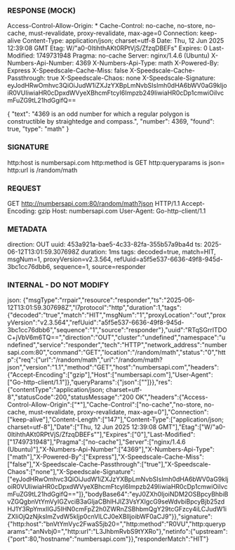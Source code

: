 ### RESPONSE (MOCK) ###
Access-Control-Allow-Origin: *
Cache-Control: no-cache, no-store\, no-cache\, must-revalidate\, proxy-revalidate\, max-age=0
Connection: keep-alive
Content-Type: application/json; charset=utf-8
Date: Thu\, 12 Jun 2025 12:39:08 GMT
Etag: W/"a0-0ItihthAKt0RPtVjS/ZfzqDBEFs"
Expires: 0
Last-Modified: 1749731948
Pragma: no-cache
Server: nginx/1.4.6 (Ubuntu)
X-Numbers-Api-Number: 4369
X-Numbers-Api-Type: math
X-Powered-By: Express
X-Speedscale-Cache-Miss: false
X-Speedscale-Cache-Passthrough: true
X-Speedscale-Chaos: none
X-Speedscale-Signature: eyJodHRwOmhvc3QiOiJudW1iZXJzYXBpLmNvbSIsImh0dHA6bWV0aG9kIjoiR0VUIiwiaHR0cDpxdWVyeXBhcmFtcyI6Impzb249IiwiaHR0cDp1cmwiOiIvcmFuZG9tL21hdGgifQ==

{
  "text": "4369 is an odd number for which a regular polygon is constructible by straightedge and compass.",
  "number": 4369,
  "found": true,
  "type": "math"
}

### SIGNATURE ###
http:host is numbersapi.com
http:method is GET
http:queryparams is json=
http:url is /random/math

### REQUEST ###
GET http://numbersapi.com:80/random/math?json HTTP/1.1
Accept-Encoding: gzip
Host: numbersapi.com
User-Agent: Go-http-client/1.1


### METADATA ###
direction: OUT
uuid: 453a921a-bae5-4c33-82fa-355b57a9ba4d
ts: 2025-06-12T13:01:59.307698Z
duration: 1ms
tags: decoded=true, match=HIT, msgNum=1, proxyVersion=v2.3.564, refUuid=a5f5e537-6636-49f8-945d-3bc1cc76dbb6, sequence=1, source=responder

### INTERNAL - DO NOT MODIFY ###
json: {"msgType":"rrpair","resource":"responder","ts":"2025-06-12T13:01:59.307698Z","l7protocol":"http","duration":1,"tags":{"decoded":"true","match":"HIT","msgNum":"1","proxyLocation":"out","proxyVersion":"v2.3.564","refUuid":"a5f5e537-6636-49f8-945d-3bc1cc76dbb6","sequence":"1","source":"responder"},"uuid":"RTqSGrrlTDOC+jVbV6m6TQ==","direction":"OUT","cluster":"undefined","namespace":"undefined","service":"responder","tech":"HTTP","network_address":"numbersapi.com:80","command":"GET","location":"/random/math","status":"0","http":{"req":{"url":"/random/math","uri":"/random/math?json","version":"1.1","method":"GET","host":"numbersapi.com","headers":{"Accept-Encoding":["gzip"],"Host":["numbersapi.com"],"User-Agent":["Go-http-client/1.1"]},"queryParams":{"json":[""]}},"res":{"contentType":"application/json; charset=utf-8","statusCode":200,"statusMessage":"200 OK","headers":{"Access-Control-Allow-Origin":["*"],"Cache-Control":["no-cache","no-store, no-cache, must-revalidate, proxy-revalidate, max-age=0"],"Connection":["keep-alive"],"Content-Length":["147"],"Content-Type":["application/json; charset=utf-8"],"Date":["Thu, 12 Jun 2025 12:39:08 GMT"],"Etag":["W/\"a0-0ItihthAKt0RPtVjS/ZfzqDBEFs\""],"Expires":["0"],"Last-Modified":["1749731948"],"Pragma":["no-cache"],"Server":["nginx/1.4.6 (Ubuntu)"],"X-Numbers-Api-Number":["4369"],"X-Numbers-Api-Type":["math"],"X-Powered-By":["Express"],"X-Speedscale-Cache-Miss":["false"],"X-Speedscale-Cache-Passthrough":["true"],"X-Speedscale-Chaos":["none"],"X-Speedscale-Signature":["eyJodHRwOmhvc3QiOiJudW1iZXJzYXBpLmNvbSIsImh0dHA6bWV0aG9kIjoiR0VUIiwiaHR0cDpxdWVyeXBhcmFtcyI6Impzb249IiwiaHR0cDp1cmwiOiIvcmFuZG9tL21hdGgifQ=="]},"bodyBase64":"eyJ0ZXh0IjoiNDM2OSBpcyBhbiBvZGQgbnVtYmVyIGZvciB3aGljaCBhIHJlZ3VsYXIgcG9seWdvbiBpcyBjb25zdHJ1Y3RpYmxlIGJ5IHN0cmFpZ2h0ZWRnZSBhbmQgY29tcGFzcy4iLCJudW1iZXIiOjQzNjksImZvdW5kIjp0cnVlLCJ0eXBlIjoibWF0aCJ9"}},"signature":{"http:host":"bnVtYmVyc2FwaS5jb20=","http:method":"R0VU","http:queryparams":"anNvbj0=","http:url":"L3JhbmRvbS9tYXRo"},"netinfo":{"upstream":{"port":80,"hostname":"numbersapi.com"}},"responderMatch":"HIT"}
